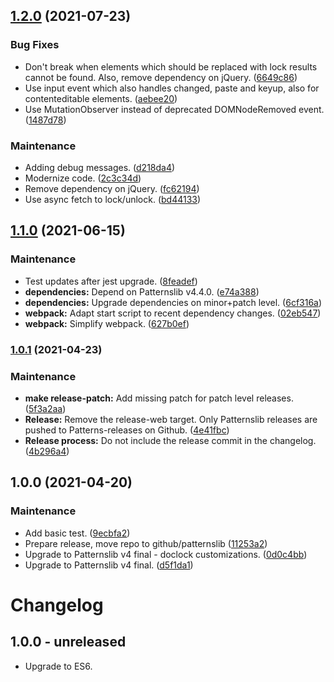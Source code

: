 ## [1.2.0](https://github.com/patternslib/pat-doclock/compare/1.1.0...1.2.0) (2021-07-23)


### Bug Fixes

* Don't break when elements which should be replaced with lock results cannot be found. Also, remove dependency on jQuery. ([6649c86](https://github.com/patternslib/pat-doclock/commit/6649c86dc4e84931eb71f11bfe969774c4db4306))
* Use input event which also handles changed, paste and keyup, also for contenteditable elements. ([aebee20](https://github.com/patternslib/pat-doclock/commit/aebee20148f0061a382d4ac78771baeb526aa7de))
* Use MutationObserver instead of deprecated DOMNodeRemoved event. ([1487d78](https://github.com/patternslib/pat-doclock/commit/1487d7814b7ad75d3fcc7c4f0dd7fdc55feecefa))


### Maintenance

* Adding debug messages. ([d218da4](https://github.com/patternslib/pat-doclock/commit/d218da459c19ee6b8ac67603c1c84357932c3ca6))
* Modernize code. ([2c3c34d](https://github.com/patternslib/pat-doclock/commit/2c3c34d476363a8892d05ce8f88cfe337ec97f7e))
* Remove dependency on jQuery. ([fc62194](https://github.com/patternslib/pat-doclock/commit/fc6219470325510c294d15a6d411e35c0d54f600))
* Use async fetch to lock/unlock. ([bd44133](https://github.com/patternslib/pat-doclock/commit/bd44133bdd7ac28f65a1c462b0ba9f96fb5232c9))

## [1.1.0](https://github.com/patternslib/pat-doclock/compare/1.0.1...1.1.0) (2021-06-15)


### Maintenance

* Test updates after jest upgrade. ([8feadef](https://github.com/patternslib/pat-doclock/commit/8feadefa73fcfab95764e74460bdb098c79b7c35))
* **dependencies:** Depend on Patternslib v4.4.0. ([e74a388](https://github.com/patternslib/pat-doclock/commit/e74a388d9ca8797242aa62beff4b880cb5c2e58c))
* **dependencies:** Upgrade dependencies on minor+patch level. ([6cf316a](https://github.com/patternslib/pat-doclock/commit/6cf316a265e2eda5dd8c01f26e19b58b6f81556a))
* **webpack:** Adapt start script to recent dependency changes. ([02eb547](https://github.com/patternslib/pat-doclock/commit/02eb547169f98694ce02842cd7d0e2768d2923e4))
* **webpack:** Simplify webpack. ([627b0ef](https://github.com/patternslib/pat-doclock/commit/627b0ef28731b50ebc256f3060070d8a8d3e43ab))

### [1.0.1](https://github.com/patternslib/pat-doclock/compare/1.0.0...1.0.1) (2021-04-23)


### Maintenance

* **make release-patch:** Add missing patch for patch level releases. ([5f3a2aa](https://github.com/patternslib/pat-doclock/commit/5f3a2aa894c7f0b6b46058514f649eb89dc37174))
* **Release:** Remove the release-web target. Only Patternslib releases are pushed to Patterns-releases on Github. ([4e41fbc](https://github.com/patternslib/pat-doclock/commit/4e41fbc3c462ab01578e0dd5d4fae3e97e1bfc81))
* **Release process:** Do not include the release commit in the changelog. ([4b296a4](https://github.com/patternslib/pat-doclock/commit/4b296a49a0d24fc9822094325b963a6a5dba055a))

## 1.0.0 (2021-04-20)


### Maintenance

* Add basic test. ([9ecbfa2](https://github.com/patternslib/pat-doclock/commit/9ecbfa2c92e4e5a725539c573ea294d5ccc3fd26))
* Prepare release, move repo to github/patternslib ([11253a2](https://github.com/patternslib/pat-doclock/commit/11253a28ff497ee1638672ad51b331903a6b3c45))
* Upgrade to Patternslib v4 final - doclock customizations. ([0d0c4bb](https://github.com/patternslib/pat-doclock/commit/0d0c4bb5e663f6319eab09fc7c75ae5163dc2602))
* Upgrade to Patternslib v4 final. ([d5f1da1](https://github.com/patternslib/pat-doclock/commit/d5f1da1f565b830ce253dd5219ae74188097851d))

# Changelog


## 1.0.0 - unreleased

- Upgrade to ES6.

